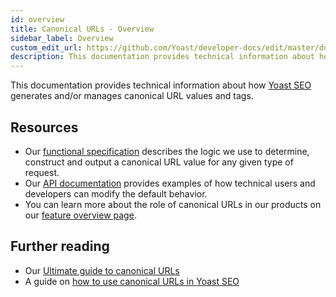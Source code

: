 ```yaml
---
id: overview
title: Canonical URLs - Overview
sidebar_label: Overview
custom_edit_url: https://github.com/Yoast/developer-docs/edit/master/docs/features/canonical-urls/overview.md
description: This documentation provides technical information about how Yoast SEO generates and/or manages canonical URL values and tags.
---
```

This documentation provides technical information about how [Yoast SEO](https://yoast.com/wordpress/plugins/seo/) generates and/or manages canonical URL values and tags.

## Resources
* Our [functional specification](functional-specification.md) describes the logic we use to determine, construct and output a canonical URL value for any given type of request.
* Our [API documentation](api.md) provides examples of how technical users and developers can modify the default behavior.
* You can learn more about the role of canonical URLs in our products on our [feature overview page](https://yoast.com/wordpress/plugins/seo/canonicals-in-yoast-seo/).

## Further reading
* Our [Ultimate guide to canonical URLs](https://yoast.com/rel-canonical/)
* A guide on [how to use canonical URLs in Yoast SEO](https://kb.yoast.com/kb/canonical-urls-in-wordpress-seo/)

